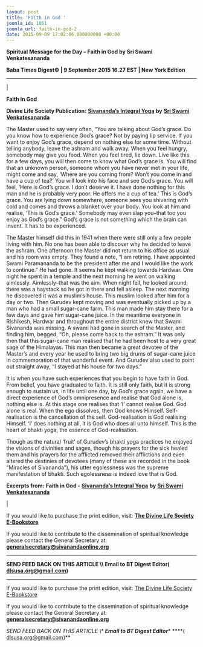 ```yaml
---
layout: post
title: 'Faith in God '
joomla_id: 1051
joomla_url: faith-in-god-2
date: 2015-09-09 17:02:06.000000000 +00:00
---
```

  

















































**Spiritual Message for the Day – Faith in God by Sri Swami Venkatesananda**

 **Baba Times Digest© | 9 September 2015 16.27 EST | New York Edition**

* * *

| 

**Faith in God**

**Divine Life Society Publication:** [**Sivananda’s Integral Yoga**](http://www.dlshq.org/download/integral.htm#_VPID_27) **by** [**Sri Swami Venkatesananda**](http://www.dlshq.org/saints/venkates.htm)

The Master used to say very often, “You are talking about God’s grace. Do you know how to experience God’s grace? Not by paying lip service. If you want to enjoy God’s grace, depend on nothing else for some time. Without telling anybody, leave the ashram and walk away. When you feel hungry, somebody may give you food. When you feel tired, lie down. Live like this for a few days, you will then come to know what God’s grace is. You will find that an unknown person, someone whom you have never met in your life, might come and say, ‘Where are you coming from? Won’t you come in and have a cup of tea?’ You will look into his face and see God’s grace. You will feel, ‘Here is God’s grace. I don’t deserve it. I have done nothing for this man and he is probably very poor. He offers me a cup of tea.’ This is God’s grace. You are lying down somewhere, someone sees you shivering with cold and comes and throws a blanket over your body. You look at him and realise, ‘This is God’s grace.’ Somebody may even slap you–that too you enjoy as God’s grace.” God’s grace is not something which the brain can invent. It has to be experienced.

The Master himself did this in 1941 when there were still only a few people living with him. No one has been able to discover why he decided to leave the ashram. One afternoon the Master did not return to his office as usual and his room was empty. They found a note, “I am retiring. I have appointed Swami Paramananda to be the president after me and I would like the work to continue.” He had gone. It seems he kept walking towards Hardwar. One night he spent in a temple and the next morning he went on walking aimlessly. Aimlessly–that was the aim. When night fell, he looked around, there was a haystack so he got in there and fell asleep. The next morning he discovered it was a muslim’s house. This muslim looked after him for a day or two. Then Gurudev kept moving and was eventually picked up by a man who had a small sugar-cane farm. This man made him stay there for a few days and gave him sugar-cane juice. In the meantime everyone in Rishikesh, Hardwar and throughout the entire district knew that Swami Sivananda was missing. A swami had gone in search of the Master, and finding him, begged, “Oh, please come back to the ashram.” It was only then that this sugar-cane man realised that he had been host to a very great sage of the Himalayas. This man then became a great devotee of the Master’s and every year he used to bring two big drums of sugar-cane juice in commemoration of that wonderful event. And Gurudev also used to point out straight away, “I stayed at his house for two days.”

It is when you have such experiences that you begin to have faith in God. From belief, you have graduated to faith. It is still only faith, but it is strong enough to sustain us, in life until one day, by God’s grace again, we have a direct experience of God’s omnipresence and realise that God alone is, nothing else is. At this stage one realises that ‘I’ cannot realise God. God alone is real. When the ego dissolves, then God knows Himself. Self-realisation is the cancellation of the self. God-realisation is God realising Himself. ‘I’ does nothing at all, it is God who does all unto himself. This is the heart of bhakti yoga, the essence of God-realisation.

Though as the natural ‘fruit’ of Gurudev’s bhakti yoga practices he enjoyed the visions of divinities and sages, though his prayers for the sick healed them and his prayers for the afflicted removed their afflictions and even altered the destinies of devotees (many of these are recorded in the book “Miracles of Sivananda”), his utter egolessness was the supreme manifestation of bhakti. Such egolessness is indeed love that is God.



**Excerpts from:**  **Faith in God -** [**Sivananda’s Integral Yoga**](http://www.dlshq.org/download/integral.htm#_VPID_27) **by** [**Sri Swami Venkatesananda**](http://www.dlshq.org/saints/venkates.htm)

 |



If you would like to purchase the print edition, visit: **[The Divine Life Society E-Bookstore](http://www.dlshq.org/download/download.htm)**

If you would like to contribute to the dissemination of spiritual knowledge please contact the General Secretary at: [](mailto:%20%3Cscript%20type=%27text/javascript%27%3E%20%3C%21--%20var%20prefix%20=%20%27ma%27%20+%20%27il%27%20+%20%27to%27;%20var%20path%20=%20%27hr%27%20+%20%27ef%27%20+%20%27=%27;%20var%20addy57016%20=%20%27generalsecretary%27%20+%20%27@%27;%20addy57016%20=%20addy57016%20+%20%27sivanandaonline%27%20+%20%27.%27%20+%20%27org%27;%20document.write%28%27%3Ca%20%27%20+%20path%20+%20%27%5C%27%27%20+%20prefix%20+%20%27:%27%20+%20addy57016%20+%20%27%5C%27%3E%27%29;%20document.write%28addy57016%29;%20document.write%28%27%3C%5C/a%3E%27%29;%20//--%3E%5Cn%20%3C/script%3E%3Cscript%20type=%27text/javascript%27%3E%20%3C%21--%20document.write%28%27%3Cspan%20style=%5C%27display:%20none;%5C%27%3E%27%29;%20//--%3E%20%3C/script%3EThis%20email%20address%20is%20being%20protected%20from%20spambots.%20You%20need%20JavaScript%20enabled%20to%20view%20it.%20%3Cscript%20type=%27text/javascript%27%3E%20%3C%21--%20document.write%28%27%3C/%27%29;%20document.write%28%27span%3E%27%29;%20//--%3E%20%3C/script%3E?subject=Contribution%20to%20Dissemination%20of%20Spiritual%20Knowledge) **generalsecretary@sivanandaonline.org**

****

**SEND FEED BACK ON THIS ARTICLE \\\ Email to BT Digest Editor[](mailto:%20%3Cscript%20type=%27text/javascript%27%3E%20%3C%21--%20var%20prefix%20=%20%27ma%27%20+%20%27il%27%20+%20%27to%27;%20var%20path%20=%20%27hr%27%20+%20%27ef%27%20+%20%27=%27;%20var%20addy72654%20=%20%27dlsusa.org%27%20+%20%27@%27;%20addy72654%20=%20addy72654%20+%20%27gmail%27%20+%20%27.%27%20+%20%27com%27;%20document.write%28%27%3Ca%20%27%20+%20path%20+%20%27%5C%27%27%20+%20prefix%20+%20%27:%27%20+%20addy72654%20+%20%27%5C%27%3E%27%29;%20document.write%28addy72654%29;%20document.write%28%27%3C%5C/a%3E%27%29;%20//--%3E%5Cn%20%3C/script%3E%3Cscript%20type=%27text/javascript%27%3E%20%3C%21--%20document.write%28%27%3Cspan%20style=%5C%27display:%20none;%5C%27%3E%27%29;%20//--%3E%20%3C/script%3EThis%20email%20address%20is%20being%20protected%20from%20spambots.%20You%20need%20JavaScript%20enabled%20to%20view%20it.%20%3Cscript%20type=%27text/javascript%27%3E%20%3C%21--%20document.write%28%27%3C/%27%29;%20document.write%28%27span%3E%27%29;%20//--%3E%20%3C/script%3E?subject=DLS%20Posts)( [dlsusa.org@gmail.com](mailto:dlsusa.org@gmail.com))**



* * *



  

If you would like to purchase the print edition, visit: [The Divine Life Society E-Bookstore](http://www.dlshq.org/download/download.htm)

If you would like to contribute to the dissemination of spiritual knowledge please contact the General Secretary at: **[generalsecretary@sivanandaonline.org](mailto:generalsecretary@sivanandaonline.org)**

**SEND FEED BACK ON THIS ARTICLE \\\**  **Email to BT Digest Editor**** [](mailto:%20%3Cscript%20type=%27text/javascript%27%3E%20%3C%21--%20var%20prefix%20=%20%27ma%27%20+%20%27il%27%20+%20%27to%27;%20var%20path%20=%20%27hr%27%20+%20%27ef%27%20+%20%27=%27;%20var%20addy72654%20=%20%27dlsusa.org%27%20+%20%27@%27;%20addy72654%20=%20addy72654%20+%20%27gmail%27%20+%20%27.%27%20+%20%27com%27;%20document.write%28%27%3Ca%20%27%20+%20path%20+%20%27%5C%27%27%20+%20prefix%20+%20%27:%27%20+%20addy72654%20+%20%27%5C%27%3E%27%29;%20document.write%28addy72654%29;%20document.write%28%27%3C%5C/a%3E%27%29;%20//--%3E%5Cn%20%3C/script%3E%3Cscript%20type=%27text/javascript%27%3E%20%3C%21--%20document.write%28%27%3Cspan%20style=%5C%27display:%20none;%5C%27%3E%27%29;%20//--%3E%20%3C/script%3EThis%20email%20address%20is%20being%20protected%20from%20spambots.%20You%20need%20JavaScript%20enabled%20to%20view%20it.%20%3Cscript%20type=%27text/javascript%27%3E%20%3C%21--%20document.write%28%27%3C/%27%29;%20document.write%28%27span%3E%27%29;%20//--%3E%20%3C/script%3E?subject=DLS%20Posts)****( [dlsusa.org@gmail.com](mailto:dlsusa.org@gmail.com))**  

